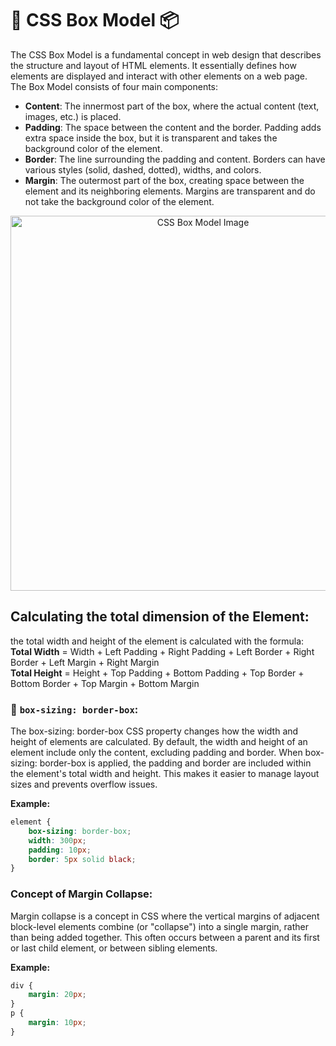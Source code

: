# 🌈 CSS Box Model 📦

The CSS Box Model is a fundamental concept in web design that describes the structure and layout of HTML elements. It essentially defines how elements are displayed and interact with other elements on a web page. The Box Model consists of four main components:

- **Content**: The innermost part of the box, where the actual content (text, images, etc.) is placed.
- **Padding**: The space between the content and the border. Padding adds extra space inside the box, but it is transparent and takes the background color of the element.
- **Border**: The line surrounding the padding and content. Borders can have various styles (solid, dashed, dotted), widths, and colors.
- **Margin**: The outermost part of the box, creating space between the element and its neighboring elements. Margins are transparent and do not take the background color of the element.

<div align = "center">
    <img src="https://github.com/user-attachments/assets/8f315c4b-069e-465c-8cf2-29b87d4e820d" alt="CSS Box Model Image" style="width: 600px;">
</div>

## **Calculating the total dimension of the Element:**
the total width and height of the element is calculated with the formula:<br>
**Total Width** = Width + Left Padding + Right Padding + Left Border + Right Border + Left Margin + Right Margin<br>
**Total Height** = Height + Top Padding + Bottom Padding + Top Border + Bottom Border + Top Margin + Bottom Margin

### 📌 `box-sizing: border-box`:
The box-sizing: border-box CSS property changes how the width and height of elements are calculated. By default, the width and height of an element include only the content, excluding padding and border. When box-sizing: border-box is applied, the padding and border are included within the element's total width and height. This makes it easier to manage layout sizes and prevents overflow issues.

**Example:**
```CSS
element {
    box-sizing: border-box;
    width: 300px;
    padding: 10px;
    border: 5px solid black;
}
```

### Concept of Margin Collapse:
Margin collapse is a concept in CSS where the vertical margins of adjacent block-level elements combine (or "collapse") into a single margin, rather than being added together. This often occurs between a parent and its first or last child element, or between sibling elements.

**Example:**
```CSS
div {
    margin: 20px;
}
p {
    margin: 10px;
}
```
